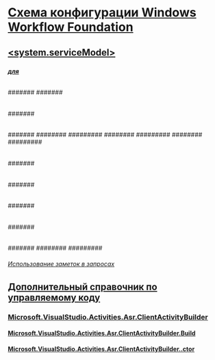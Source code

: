 # [Схема конфигурации Windows Workflow Foundation](index.md)
## [<system.serviceModel>](system-servicemodel-of-workflow.md)
### [<behaviors>](behaviors-of-workflow.md)
#### [<serviceBehaviors>](servicebehaviors-of-workflow.md)
##### [<behavior> для <serviceBehaviors>](behavior-of-servicebehaviors-of-workflow.md)
###### [<bufferReceive>](bufferreceive.md)
###### [<etwTracking>](etwtracking.md)
###### [<sqlWorkflowInstanceStore>](sqlworkflowinstancestore.md)
###### [<workflowIdle>](workflowidle.md)
###### [<sendMessageChannelCache>](sendmessagechannelcache.md)
####### [<channelSettings>](channelsettings.md)
####### [<factorySettings>](factorysettings.md)
###### [<workflowInstanceManagement>](workflowinstancemanagement.md)
###### [<workflowUnhandledException>](workflowunhandledexception.md)
### [<tracking>](tracking.md)
#### [<participants>](participants.md)
##### [<add>](add-of-participants.md)
#### [<trackingProfile>](trackingprofile.md)
##### [<workflow>](workflow.md)
###### [<activityScheduledQueries>](activityscheduledqueries.md)
####### [<activityScheduledQuery>](activityscheduledquery.md)
###### [<activityStateQueries>](activitystatequeries.md)
####### [<activityStateQuery>](activitystatequery.md)
######## [<arguments>](arguments.md)
######### [<argument>](argument.md)
######## [<states>](states-of-activitystatequery.md)
######### [<state>](state-of-states.md)
######## [<variables>](variables.md)
######### [<variable>](variable.md)
###### [<bookmarkResumptionQueries>](bookmarkresumptionqueries.md)
####### [<bookmarkResumptionQuery>](bookmarkresumptionquery.md)
###### [<cancelRequestedQueries>](cancelrequestedqueries.md)
####### [<cancelRequestedQuery>](cancelrequestedquery.md)
###### [<customTrackingQueries>](customtrackingqueries.md)
####### [<customTrackingQuery>](customtrackingquery.md)
###### [<faultPropagationQueries>](faultpropagationqueries.md)
####### [<faultPropagationQuery>](faultpropagationquery.md)
###### [<workflowInstanceQueries>](workflowinstancequeries.md)
####### [<workflowInstanceQuery>](workflowinstancequery.md)
######## [<states>](states.md)
######### [<state>](state.md)
###### [Использование заметок в запросах](using-annotation-in-queries.md)
## [Дополнительный справочник по управляемому коду](additional-managed-reference.md)
### [Microsoft.VisualStudio.Activities.Asr.ClientActivityBuilder](microsoft-visualstudio-activities-asr-clientactivitybuilder.md)
#### [Microsoft.VisualStudio.Activities.Asr.ClientActivityBuilder.Build](microsoft-visualstudio-activities-asr-clientactivitybuilder-build.md)
#### [Microsoft.VisualStudio.Activities.Asr.ClientActivityBuilder..ctor](microsoft-visualstudio-activities-asr-clientactivitybuilder-ctor.md)
